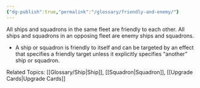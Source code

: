 ```yaml
---
{"dg-publish":true,"permalink":"/glossary/friendly-and-enemy/"}
---
```


All ships and squadrons in the same fleet are friendly to each other. All ships and squadrons in an opposing fleet are enemy ships and squadrons.

- A ship or squadron is friendly to itself and can be targeted by an effect that specifies a friendly target unless it explicitly specifies “another” ship or squadron.

Related Topics: [[Glossary/Ship\|Ship]], [[Squadron\|Squadron]], [[Upgrade Cards\|Upgrade Cards]]
